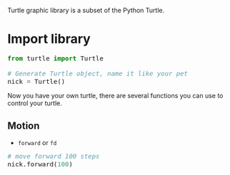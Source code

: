 <style type="text/css">pre {font-size:1.2em !important} </style>

Turtle graphic library is a subset of the Python Turtle.

# Import library

```python
from turtle import Turtle

# Generate Turtle object, name it like your pet
nick = Turtle()
```

Now you have your own turtle, there are several functions you can use to control your turtle.

## Motion

* ```forward``` or ```fd```

```python
# move forward 100 steps
nick.forward(100)
```

